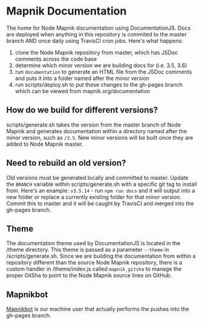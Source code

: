 # Mapnik Documentation

The home for Node Mapnik documentation using DocumentationJS. Docs are deployed when anything in this repository is commited to the master branch AND once daily using TravisCI cron jobs. Here's what happens:

1. clone the Node Mapnik repository from master, which has JSDoc comments across the code base
1. determine which minor version we are building docs for (i.e. 3.5, 3.6)
1. run `documentation` to generate an HTML file from the JSDoc comments and puts it into a folder named after the minor version
1. run scripts/deploy.sh to put these changes to the gh-pages branch which can be viewed from mapnik.org/documentation

## How do we build for different versions?

scripts/generate.sh takes the version from the master branch of Node Mapnik and generates documentation within a directory named after the minor version, such as `/3.5`. New minor versions will be built once they are added to Node Mapnik master.

## Need to rebuild an old version?

Old versions must be generated locally and committed to master. Update the `BRANCH` variable within scripts/generate.sh with a specific git tag to install from. Here's an example: `v3.5.14` - run `npm run docs` and it will output into a new folder or replace a currently existing folder for that minor version. Commit this to master and it will be caught by TravisCI and merged into the gh-pages branch.

## Theme

The documentation theme used by DocumentationJS is located in the /theme directory. This theme is passed as a parameter `--theme` in /scripts/generate.sh. Since we are building the documentation from within a repository different than the source Node Mapnik repository, there is a custom handler in /theme/index.js called `mapnik_gitsha` to manage the proper GitSha to point to the Node Mapnik source lines on GitHub.

## Mapnikbot

[Mapnikbot](https://github.com/mapnikbot) is our machine user that actually performs the pushes into the gh-pages branch.
